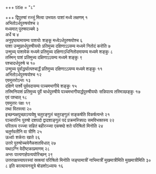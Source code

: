 +++
title = "८"

+++
द्विपुरुषां रज्जुं मित्वा उभयतः पाशां मध्ये लक्षणम् १  
अभितोऽर्धपुरुषयोश्च २  
मध्यमात् पुरुषपञ्चमे ३  
अर्धे च ४  
अनुपृष्ठ्यामायम्य पाशयोः शङ्कू मध्येऽर्धपुरुषयोश्च ६  
पाशा उन्मुछार्धपुरुषीययोः प्रतिमुच्य दक्षिणाऽऽयम्य मध्यमे नितोदं करोति ७  
उन्मुच्य् पाशावेकं मध्यमे प्रतिमुच्य दक्षिणाऽधिनितोदमायम्य मध्यमे शङ्कुः ८  
तस्मिन् पाशं प्रतिमुच्य दक्षिणाऽऽयम्य मध्यमे शङ्कुः ९  
पश्चादर्धपुरुषे च १०  
उन्मुच्य पूर्वार्द्ध्यात्पश्चार्द्धे प्रतिमुच्य दक्षिणाऽऽयम्य मध्यमे शङ्कुः ११  
अभितोऽर्धपुरुषयोश्च १२  
एवमुत्तरोऽन्तः १३  
दक्षिणे पार्श्वे पूर्ववदायम्य पञ्चमभागीये शङ्कुः १५  
तस्मिनिपाशं प्रतिमुच्य पूर्वे चार्धपुरुषीये पञ्चमभागीयार्द्धपुरुषीययोः सन्निपात्य तस्मिञ्छङ्कुः १७  
एवं पश्चात् १८  
एवमुत्तरः पक्षः १९  
तथा वितस्त्वा २०  
इच्छन्पक्षपुच्छाऽप्ययेषु चतुरङ्गुलं चतुरङ्गुलं सङ्कर्षति विकर्षत्यन्ते २१  
पञ्चारत्निः पुरुषो दशपदो द्वादशाङ्गुलं पदं प्रक्रमस्त्रिपदः समविभक्तस्य २२  
परितत्य रज्ज्वा सहितं बहीरज्ज्वा एकषष्ठे शते परिश्रितो मिनोति २४  
चतुर्णवतीनि वा त्रीणि २५  
ऊर्ध्वाः शर्कराः खाते २६  
उत्तरे पुरुषोच्चयेनैकशतविधात् २७  
यथाऽग्नि वेदीष्टकाप्रमाणम् २८  
अन्तः पात्यगार्हपत्ययोरिच्छन् २९  
उत्तरपक्षस्यापरस्यां स्रक्त्यां परिश्रितो मिनोति जङ्घामात्रीं नाभिमात्रीं मुखमात्रीमिति मुखमात्रीमिति ३०  
८ इति कात्यायनसूत्रे षोडशोऽध्यायः १६  
  
